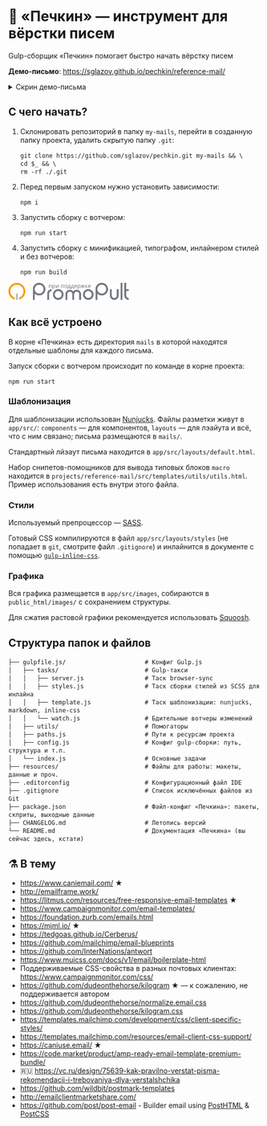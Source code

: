 # 📮 «Печкин» — инструмент для вёрстки писем
Gulp-сборщик «Печкин» помогает быстро начать вёрстку писем

**Демо-письмо**: https://sglazov.github.io/pechkin/reference-mail/

<details>
  <summary>Скрин демо-письма</summary>
  <img
    src=".github/docs/pechkin-reference-mail-demo.png"
    alt="Скриншот эталонного демо-письма проекта «Печкин» для быстрого старта вёрстки писем"
  >
</details>

## С чего начать?
1. Склонировать репозиторий в папку `my-mails`, перейти в созданную папку проекта, удалить скрытую папку `.git`:
    ```console
    git clone https://github.com/sglazov/pechkin.git my-mails && \ 
    cd $_ && \
    rm -rf ./.git
    ```

1. Перед первым запуском нужно установить зависимости:
    ```console
    npm i
    ```

1. Запустить сборку с вотчером:
    ```console
    npm run start
    ```
1. Запустить сборку с минификацией, типографом, инлайнером стилей и без вотчеров:
    ```console
    npm run build
    ```

<a href="https://promopult.ru/promopult/career&?utm_source=pechkin">
  <img src=".github/docs/promopult-logo.svg"
       alt="Развиваю «Печкин» при поддержке компании PromoPult"
       width="240"
       height="34">
</a>

## Как всё устроено
В корне «Печкина» есть директория `mails` в которой находятся отдельные шаблоны для каждого письма.

Запуск сборки с вотчером происходит по команде в корне проекта:
```console
npm run start
```

### Шаблонизация
Для шаблонизации использован [Nunjucks](https://mozilla.github.io/nunjucks/templating.html). Файлы разметки живут в `app/src/`: `components` — для компонентов, `layouts` — для лэайута и всё, что с ним связано; письма размещаются в `mails/`.

Стандартный лйэаут письма находится в `app/src/layouts/default.html`.

Набор снипетов-помощников для вывода типовых блоков `macro` находится в `projects/reference-mail/src/templates/utils/utils.html`. Пример использования есть внутри этого файла.

### Стили
Используемый препроцессор — [SASS](https://sass-scss.ru/).

Готовый CSS компилируются в файл `app/src/layouts/styles` (не попадает в `git`, смотрите файл `.gitignore`) и инлайнится в документе с помощью [`gulp-inline-css`](https://github.com/jonkemp/gulp-inline-css).

### Графика
Вся графика размещается в `app/src/images`, собираются в `public_html/images/` с сохранением структуры.

Для сжатия растовой графики рекомендуется использовать [Squoosh](https://squoosh.app/).

## Структура папок и файлов
```
├── gulpfile.js/                      # Конфиг Gulp.js
│   ├── tasks/                        # Gulp-такси
│   │   ├── server.js                 # Таск browser-sync
│   │   ├── styles.js                 # Таск сборки стилей из SCSS для инлайна
│   │   ├── template.js               # Таск шаблонизации: nunjucks, markdown, inline-css
│   │   └── watch.js                  # Бдительные вотчеры изменений
│   ├── utils/                        # Помогаторы
│   ├── paths.js                      # Пути к ресурсам проекта
│   ├── config.js                     # Конфиг gulp-сборки: путь, структура и т.п.
│   └── index.js                      # Основные задачи
├── resources/                        # Файлы для работы: макеты, данные и проч.
├── .editorconfig                     # Конфигурационный файл IDE
├── .gitignore                        # Список исключённых файлов из Git
├── package.json                      # Файл-конфиг «Печкина»: пакеты, скприты, выходные данные
├── CHANGELOG.md                      # Летопись версий
└── README.md                         # Документация «Печкина» (вы сейчас здесь, кстати)
```

## ⚗️ В тему
* https://www.caniemail.com/ ★
* http://emailframe.work/
* https://litmus.com/resources/free-responsive-email-templates ★
* https://www.campaignmonitor.com/email-templates/
* https://foundation.zurb.com/emails.html
* https://mjml.io/ ★
* https://tedgoas.github.io/Cerberus/
* https://github.com/mailchimp/email-blueprints
* https://github.com/InterNations/antwort
* https://www.muicss.com/docs/v1/email/boilerplate-html
* Поддерживаемые CSS-свойства в разных почтовых клиентах: https://www.campaignmonitor.com/css/
* https://github.com/dudeonthehorse/kilogram ★ — к сожалению, не поддерживается автором
* https://github.com/dudeonthehorse/normalize.email.css
* https://github.com/dudeonthehorse/kilogram.css
* https://templates.mailchimp.com/development/css/client-specific-styles/
* https://templates.mailchimp.com/resources/email-client-css-support/
* https://caniuse.email/ ★
* https://code.market/product/amp-ready-email-template-premium-bundle/
* 🇷🇺 https://vc.ru/design/75639-kak-pravilno-verstat-pisma-rekomendacii-i-trebovaniya-dlya-verstalshchika
* https://github.com/wildbit/postmark-templates
* http://emailclientmarketshare.com/
* https://github.com/post/post-email - Builder email using [PostHTML](https://github.com/posthtml/posthtml) & [PostCSS](https://github.com/postcss/postcss)
